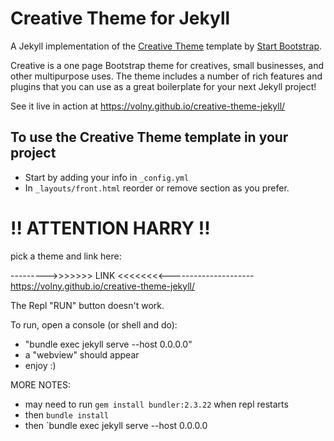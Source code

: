 # Creative Theme for Jekyll

A Jekyll implementation of the [Creative Theme](http://startbootstrap.com/template-overviews/creative/) template by [Start Bootstrap](http://startbootstrap.com).

Creative is a one page Bootstrap theme for creatives, small businesses, and other multipurpose uses.
The theme includes a number of rich features and plugins that you can use as a great boilerplate for your next Jekyll project! 

See it live in action at <https://volny.github.io/creative-theme-jekyll/>

## To use the Creative Theme template in your project

- Start by adding your info in `_config.yml`
- In `_layouts/front.html` reorder or remove section as you prefer.



# !! ATTENTION HARRY !!
pick a theme and link here:

--------->>>>>>>    LINK <<<<<<<<---------------------
https://volny.github.io/creative-theme-jekyll/


The Repl "RUN" button doesn't work.

To run, open a console (or shell and do):
* "bundle exec jekyll serve --host 0.0.0.0"
* a "webview" should appear
* enjoy :)

MORE NOTES:
* may need to run `gem install bundler:2.3.22` when repl restarts
* then `bundle install`
* then `bundle exec jekyll serve --host 0.0.0.0